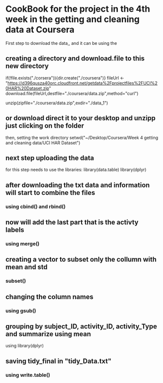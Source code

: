 # CookBook for the project in the 4th week in the getting and cleaning data at Coursera

First step to download the data,, and it can be using the 
## creating a directory and download.file to this new directory
if(!file.exists("./corsera")){dir.create("./coursera")}
fileUrl <- "https://d396qusza40orc.cloudfront.net/getdata%2Fprojectfiles%2FUCI%20HAR%20Dataset.zip"
download.file(fileUrl,destfile="./coursera/data.zip",method="curl")

unzip(zipfile="./coursera/data.zip",exdir="./data_1")

## or download direct it to your desktop and unzipp just clicking on the folder
then, setting the work directory
setwd("~/Desktop/Coursera/Week 4 getting and cleaning data/UCI HAR Dataset")

## next step uploading the data
for this step needs to use the libraries:
library(data.table)
library(dplyr)

## after downloading the txt data and information will start to combine the files
### using cbind() and rbind()

## now will add the last part that is the activty labels
### using merge()

## creating a vector to subset only the collumn with mean and std
### subset()

## changing the column names
### using gsub()

## grouping by subject_ID, activity_ID, activity_Type and summarize using mean
using library(dplyr)

## saving  tidy_final in "tidy_Data.txt"
### using write.table()





